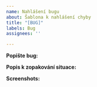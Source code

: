 ```yaml
---
name: Nahlášení bugu
about: Šablona k nahlášení chyby
title: "[BUG]"
labels: Bug
assignees: ''

---
```


**Popište bug:**

**Popis k zopakování situace:**

**Screenshots:**
